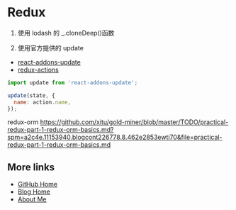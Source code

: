 # Redux

1. 使用 lodash 的 \_.cloneDeep()函数

2. 使用官方提供的 update

- [react-addons-update](https://www.npmjs.com/package/react-addons-update)
- [redux-actions](https://github.com/redux-utilities/redux-actions)

```js
import update from 'react-addons-update';

update(state, {
  name: action.name,
});
```

redux-orm
https://github.com/xitu/gold-miner/blob/master/TODO/practical-redux-part-1-redux-orm-basics.md?spm=a2c4e.11153940.blogcont226778.8.462e2853ewti70&file=practical-redux-part-1-redux-orm-basics.md

## More links

- [GitHub Home](https://github.com/ShenBao)
- [Blog Home](https://shenbao.github.io)
- [About Me](https://shenbao.github.io/about/)
